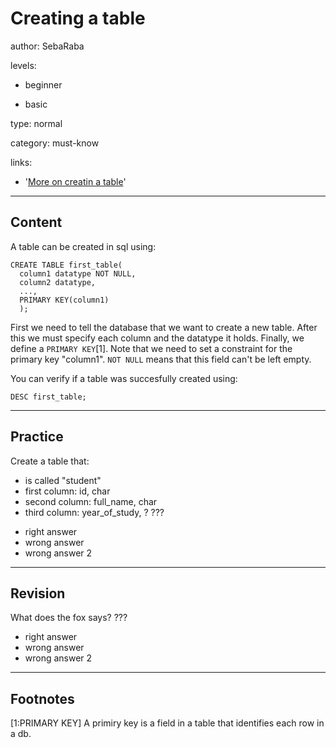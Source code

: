 # Creating a table
author: SebaRaba

levels:

  - beginner

  - basic

type: normal

category: must-know

links:

  - '[More on creatin a table](https://www.tutorialspoint.com/sql/sql-create-table.htm)'

---
## Content

A table can be created in sql using:
```
CREATE TABLE first_table(
  column1 datatype NOT NULL,
  column2 datatype,
  ...,
  PRIMARY KEY(column1)
  );
```
First we need to tell the database that we want to create a new table. After this we must specify each column and the datatype it holds. Finally, we define a `PRIMARY KEY`[1]. Note that we need to set a constraint for the primary key "column1". `NOT NULL` means that this field can't be left empty.

You can verify if a table was succesfully created using:
```
DESC first_table;
```

---
## Practice

Create a table that:
- is called "student"
- first column: id, char
- second column: full_name, char
- third column: year_of_study, ?
???

* right answer
* wrong answer
* wrong answer 2

---
## Revision

What does the fox says?
???

* right answer
* wrong answer
* wrong answer 2

---
## Footnotes

[1:PRIMARY KEY]
A primiry key is a field in a table that identifies each row in a db.
